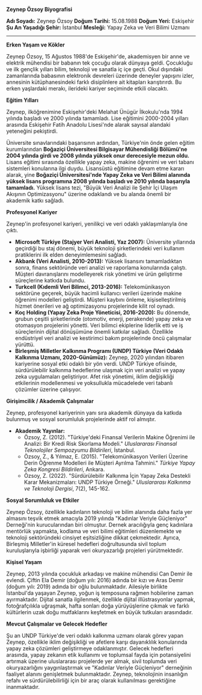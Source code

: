 **Zeynep Özsoy Biyografisi**

**Adı Soyadı:** Zeynep Özsoy
**Doğum Tarihi:** 15.08.1988
**Doğum Yeri:** Eskişehir
**Şu An Yaşadığı Şehir:** İstanbul
**Mesleği:** Yapay Zeka ve Veri Bilimi Uzmanı

---

**Erken Yaşam ve Kökler**

Zeynep Özsoy, 15 Ağustos 1988'de Eskişehir'de, akademisyen bir anne ve elektrik mühendisi bir babanın tek çocuğu olarak dünyaya geldi. Çocukluğu ve ilk gençlik yılları bilim, teknoloji ve sanatla iç içe geçti. Okul dışındaki zamanlarında babasının elektronik devreleri üzerinde deneyler yapışını izler, annesinin kütüphanesindeki farklı disiplinlere ait kitapları karıştırırdı. Bu erken yaşlardaki merakı, ilerideki kariyer seçiminde etkili olacaktı.

**Eğitim Yılları**

Zeynep, ilköğrenimine Eskişehir'deki Melahat Ünügür İlkokulu'nda 1994 yılında başladı ve 2000 yılında tamamladı. Lise eğitimini 2000-2004 yılları arasında Eskişehir Fatih Anadolu Lisesi'nde alarak sayısal alandaki yeteneğini pekiştirdi.

Üniversite sınavlarındaki başarısının ardından, Türkiye'nin önde gelen eğitim kurumlarından **Boğaziçi Üniversitesi Bilgisayar Mühendisliği Bölümü'ne 2004 yılında girdi ve 2008 yılında yüksek onur derecesiyle mezun oldu.** Lisans eğitimi sırasında özellikle yapay zeka, makine öğrenimi ve veri tabanı sistemleri konularına ilgi duydu. Lisansüstü eğitimine devam etme kararı alarak, yine **Boğaziçi Üniversitesi'nde Yapay Zeka ve Veri Bilimi alanında yüksek lisans programına 2008 yılında başladı ve 2010 yılında başarıyla tamamladı.** Yüksek lisans tezi, "Büyük Veri Analizi ile Şehir İçi Ulaşım Akışının Optimizasyonu" üzerine odaklandı ve bu alanda önemli bir akademik katkı sağladı.

**Profesyonel Kariyer**

Zeynep'in profesyonel kariyeri, yenilikçi ve veri odaklı yaklaşımlarıyla öne çıktı.

*   **Microsoft Türkiye (Stajyer Veri Analisti, Yaz 2007):** Üniversite yıllarında geçirdiği bu staj dönemi, büyük teknoloji şirketlerindeki veri kullanım pratiklerini ilk elden deneyimlemesini sağladı.
*   **Akbank (Veri Analisti, 2010-2013):** Yüksek lisansını tamamladıktan sonra, finans sektöründe veri analizi ve raporlama konularında çalıştı. Müşteri davranışlarını modelleyerek risk yönetimi ve ürün geliştirme süreçlerine katkıda bulundu.
*   **Turkcell (Kıdemli Veri Bilimci, 2013-2016):** Telekomünikasyon sektörüne geçerek, büyük hacimli kullanıcı verileri üzerinde makine öğrenimi modelleri geliştirdi. Müşteri kaybını önleme, kişiselleştirilmiş hizmet önerileri ve ağ optimizasyonu projelerinde kilit rol oynadı.
*   **Koç Holding (Yapay Zeka Proje Yöneticisi, 2016-2020):** Bu dönemde, grubun çeşitli şirketlerinde (otomotiv, enerji, perakende) yapay zeka ve otomasyon projelerini yönetti. Veri bilimci ekiplerine liderlik etti ve iş süreçlerinin dijital dönüşümüne önemli katkılar sağladı. Özellikle endüstriyel veri analizi ve kestirimci bakım projelerinde öncü çalışmalar yürüttü.
*   **Birleşmiş Milletler Kalkınma Programı (UNDP) Türkiye (Veri Odaklı Kalkınma Uzmanı, 2020-Günümüz):** Zeynep, 2020 yılından itibaren kariyerine sosyal etki odaklı bir yön verdi. UNDP Türkiye ofisinde, sürdürülebilir kalkınma hedeflerine ulaşmak için veri analizi ve yapay zeka uygulamaları geliştiriyor. Afet risk yönetimi, iklim değişikliği etkilerinin modellenmesi ve yoksullukla mücadelede veri tabanlı çözümler üzerine çalışıyor.

**Girişimcilik / Akademik Çalışmalar**

Zeynep, profesyonel kariyerinin yanı sıra akademik dünyaya da katkıda bulunmuş ve sosyal sorumluluk projelerinde aktif rol almıştır.

*   **Akademik Yayınlar:**
    *   Özsoy, Z. (2012). "Türkiye'deki Finansal Verilerin Makine Öğrenimi ile Analizi: Bir Kredi Risk Skorlama Modeli." *Uluslararası Finansal Teknolojiler Sempozyumu Bildirileri*, İstanbul.
    *   Özsoy, Z., & Yılmaz, E. (2015). "Telekomünikasyon Verileri Üzerine Derin Öğrenme Modelleri ile Müşteri Ayrılma Tahmini." *Türkiye Yapay Zeka Kongresi Bildirileri*, Ankara.
    *   Özsoy, Z. (2022). "Sürdürülebilir Kalkınma İçin Yapay Zeka Destekli Karar Mekanizmaları: UNDP Türkiye Örneği." *Uluslararası Kalkınma ve Teknoloji Dergisi*, 7(2), 145-162.

**Sosyal Sorumluluk ve Etkiler**

Zeynep Özsoy, özellikle kadınların teknoloji ve bilim alanında daha fazla yer almasını teşvik etmek amacıyla 2019 yılında "Kadınlar Veriyle Güçleniyor" Derneği'nin kurucularından biri olmuştur. Dernek aracılığıyla genç kadınlara mentörlük yapmakta, kodlama ve veri bilimi eğitimleri düzenlemekte ve teknoloji sektöründeki cinsiyet eşitsizliğine dikkat çekmektedir. Ayrıca, Birleşmiş Milletler'in küresel hedefleri doğrultusunda sivil toplum kuruluşlarıyla işbirliği yaparak veri okuryazarlığı projeleri yürütmektedir.

**Kişisel Yaşam**

Zeynep, 2013 yılında çocukluk arkadaşı ve makine mühendisi Can Demir ile evlendi. Çiftin Ela Demir (doğum yılı: 2016) adında bir kızı ve Aras Demir (doğum yılı: 2019) adında bir oğlu bulunmaktadır. Ailesiyle birlikte İstanbul'da yaşayan Zeynep, yoğun iş temposuna rağmen hobilerine zaman ayırmaktadır. Dijital sanatla ilgilenmek, özellikle dijital illüstrasyonlar yapmak, fotoğrafçılıkla uğraşmak, hafta sonları doğa yürüyüşlerine çıkmak ve farklı kültürlerin uzak doğu mutfaklarını keşfetmek en büyük tutkuları arasındadır.

**Mevcut Çalışmalar ve Gelecek Hedefler**

Şu an UNDP Türkiye'de veri odaklı kalkınma uzmanı olarak görev yapan Zeynep, özellikle iklim değişikliği ve afetlere karşı dayanıklılık konularında yapay zeka çözümleri geliştirmeye odaklanmıştır. Gelecek hedefleri arasında, yapay zekanın etik kullanımı ve toplumsal fayda için potansiyelini artırmak üzerine uluslararası projelerde yer almak, sivil toplumda veri okuryazarlığını yaygınlaştırmak ve "Kadınlar Veriyle Güçleniyor" derneğinin faaliyet alanını genişletmek bulunmaktadır. Zeynep, teknolojinin insanlığın refahı ve sürdürülebilirliği için bir araç olarak kullanılması gerektiğine inanmaktadır.